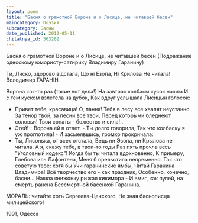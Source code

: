 ```yaml
---
layout: poem
title: "Басня о грамотной Вороне и о Лисице, не читавшей басен"
maincategory: Поэзия
subcategory: Басни
date_published: 2012-05-11
chitalnya_id: 563262
---
```




Басня о грамотной Вороне 
и о Лисице, не читавшей бесен
(Подражание одесскому 
юмористу-сатирику
Владимиру Гаранину)

Ти, Лиско, здорово відстала,
Що ні Езопа,
Ні Крилова
Не читала!
Володимир ГАРАНІН

Ворона как-то раз (такие вот дела!)
На завтрак колбасы кусок нашла
И с тем куском взлетела на дубок,
Как вдруг услышала Лисицын голосок:
- Привет тебе, красавица! О, панна!
Тебя в лесу все хвалят неустанно
За тенор твой, за песни все твои,
Перед которыми бледнеют соловьи!
Твои сонаты - божество и сила!..
- Эгей! - Ворона ей в ответ. - Ты долго говорила,
Так что колбаску я уж проглотила! -
И засмеявшись, громко прокричала:
- Ты, Лисонька, от всех отстала,
Ведь ни Эзопа, ни Крылова не читала.
А я, скажу тебе, в твои-то годы
Раз пять прочла весь "Уголовный кодекс"!
Когда бы ты читала вдохновенно,
К примеру, Глебова иль Лафонтена,
Меня б прельстила непременно.
Так что советую тебе: хотя бы
Учи гаранинские ямбы,
Читай Гаранина Владимира!
Всё творчество его - как праздник,
Особенно, конечно, басни...
Нашла книжонку рыжая кикимора -
И вмиг, как пулей, на смерть ранена
Бессмертной басенкой Гаранина.

МОРАЛЬ: читайте хоть Сергеева-Ценского,
Не зная баснописца милицейского!

1991, Одесса






